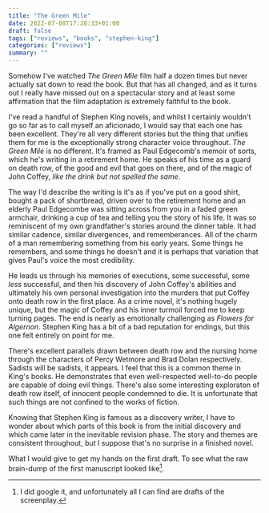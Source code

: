 ```yaml
---
title: "The Green Mile"
date: 2022-07-08T17:28:33+01:00
draft: false
tags: ["reviews", "books", "stephen-king"]
categories: ["reviews"]
summary: ""
---
```


Somehow I've watched *The Green Mile* film half a dozen times but never actually
sat down to read the book. But that has all changed, and as it turns out I 
really have missed out on a spectacular story and at least some affirmation
that the film adaptation is extremely faithful to the book.

I've read a handful of Stephen King novels, and whilst I certainly wouldn't go so far 
as to call myself an aficionado, I would say that each one has been excellent. They're all
very different stories but the thing that unifies them for me is the exceptionally
strong character voice throughout. *The Green Mile* is no different. It's framed
as Paul Edgecomb's memoir of sorts, which he's writing in a retirement home. He
speaks of his time as a guard on death row, of the good and evil that goes on there,
and of the magic of John Coffey, *like the drink but not spelled the same*.

The way I'd describe the writing is it's as if you've put on a good shirt, bought a
pack of shortbread, driven over to the retirement home and 
an elderly Paul Edgecombe was sitting across from you in a faded green armchair,
drinking a cup of tea and telling you the story of his life. It was so reminiscent 
of my own grandfather's stories around the dinner table. It had similar cadence, 
similar divergences, and rememberances. All of the charm of a man remembering 
something from his early years. Some things he remembers, and some things he 
doesn't and it is perhaps that variation that gives Paul's voice the most credibility.

He leads us through his memories of executions, some successful, some *less* 
successful, and then his discovery of John Coffey's abilities and ultimately his
own personal investigation into the murders that put Coffey onto death row in
the first place. As a crime novel, it's nothing hugely unique, but the magic
of Coffey and his inner turmoil forced me to keep turning pages. The end is
nearly as emotionally challenging as *Flowers for Algernon*. Stephen King has
a bit of a bad reputation for endings, but this one felt entirely on point for me.

There's excellent parallels drawn between death row and the nursing home through 
the characters of Percy Wetmore and Brad Dolan respectively. Sadists will be 
sadists, it appears. I feel that this is a common theme in King's books. He
demonstrates that even well-respected well-to-do people are capable of doing
evil things.
There's also some interesting exploraton of death row itself, of innocent people
condemned to die. It is unfortunate that such things are not confined to the
works of fiction.


Knowing that Stephen King is famous as a discovery writer, I have to wonder about
which parts of this book is from the initial discovery and which came later in
the inevitable revision phase. The story and themes are consistent throughout, 
but I suppose that's no surprise in a finished novel. 

What I would give to get my hands on the first draft. To see what the raw 
brain-dump of the first manuscript looked like[^*].

[^*]: I did google it, and unfortunately all I can find are drafts of the 
screenplay.


